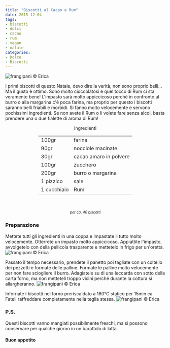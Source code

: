```yaml
---
title: "Biscotti al Cacao e Rum"
date: 2015-12-04
tags:
- biscotti
- dolci
- cacao
- rum
- vegan
- natale
categories:
- Dolce
- Biscotti
---
```

![](header.jpg "frangipani © Erica")

I primi biscotti di questo Natale, devo dire la verità, non sono proprio belli... Ma il gusto è ottimo. Sono molto cioccolatosi e quel tocco di Rum ci sta veramente bene! L'impasto sarà molto appiccicoso perché in confronto al burro o alla margarina c'è poca farina, ma proprio per questo i biscotti saranno belli friabili e morbidi. Si fanno molto velocemente e servono pochissimi ingredienti. Se non avete il Rum o li volete fare senza alcol, basta prendere una o due fialette di aroma di Rum!


<div id="wrapper" style="text-align: center">
  <div id="yourdiv" style="display: inline-block;">
    <div class="ingredients">
      <div class="ingredients-title">Ingredienti</div>
      <table>
        <tbody>
          </tr>
          <tr>
            <td>100gr</td>
            <td>farina</td>
          </tr>
          <tr>
            <td>90gr</td>
            <td>nocciole macinate</td>
          </tr>
          <tr>
            <td>30gr</td>
            <td>cacao amaro in polvere</td>
          </tr>
          <tr>
            <td>100gr</td>
            <td>zucchero</td>
          </tr>
          <tr>
            <td>200gr</td>
            <td>burro o margarina</td>
          </tr>
          <tr>
            <td>1 pizzico</td>
            <td>sale</td>
          </tr>
          <tr>
            <td>1 cucchiaio</td>
            <td>Rum</td>     
          </tr>
        </tbody>
      </table>
      <br></br>
      <i class="pull-right" style="font-size: 80%;">per ca. 40 biscotti</i>
    </div>
  </div>
</div>


<h3>
  <font color="grey">
    <i class="fa fa-cogs"></i>
  </font> Preparazione
</h3>

Mettete tutti gli ingredienti in una coppa e impastate il tutto molto velocemente. Otterrete un impasto molto appiccicoso. Appiattite l'impasto, avvolgetelo con della pellicola trasparente e mettetelo in frigo per un'oretta.
![](impasto.jpg "frangipani © Erica")

Passato il tempo necessario, prendete il panetto poi tagliate con un coltello dei pezzetti e formate delle palline. Formate le palline molto velocemente per non fare sciogliere il burro. Adagiatele su di una leccarda con sotto della carta forno, ma non metteteli troppo vicini perché durante la cottura si allargheranno.
![](teglia.jpg "frangipani © Erica")

Infornate i biscotti nel forno preriscaldato a 180°C statico per 15min ca. Fateli raffreddare completamente nella teglia stessa.
![](risultato.jpg "frangipani © Erica")


<h3>
  <font color="#FFCC00">
    <i class="fa fa-lightbulb-o"></i>
  </font> P.S.
</h3>

Questi biscotti vanno mangiati possibilmente freschi, ma si possono conservare per qualche giorno in un barattolo di latta.

<h4>Buon appetito
  <font color="red">
    <i class="fa fa-smile-o"></i>
  </font>
</h4>